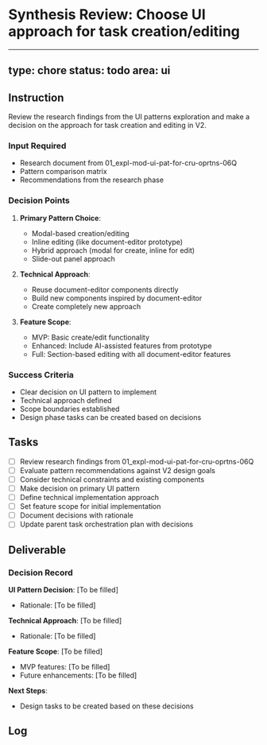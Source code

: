 # Synthesis Review: Choose UI approach for task creation/editing

---
type: chore
status: todo
area: ui
---


## Instruction
Review the research findings from the UI patterns exploration and make a decision on the approach for task creation and editing in V2.

### Input Required
- Research document from 01_expl-mod-ui-pat-for-cru-oprtns-06Q
- Pattern comparison matrix
- Recommendations from the research phase

### Decision Points
1. **Primary Pattern Choice**:
   - Modal-based creation/editing
   - Inline editing (like document-editor prototype)
   - Hybrid approach (modal for create, inline for edit)
   - Slide-out panel approach

2. **Technical Approach**:
   - Reuse document-editor components directly
   - Build new components inspired by document-editor
   - Create completely new approach

3. **Feature Scope**:
   - MVP: Basic create/edit functionality
   - Enhanced: Include AI-assisted features from prototype
   - Full: Section-based editing with all document-editor features

### Success Criteria
- Clear decision on UI pattern to implement
- Technical approach defined
- Scope boundaries established
- Design phase tasks can be created based on decisions

## Tasks
- [ ] Review research findings from 01_expl-mod-ui-pat-for-cru-oprtns-06Q
- [ ] Evaluate pattern recommendations against V2 design goals
- [ ] Consider technical constraints and existing components
- [ ] Make decision on primary UI pattern
- [ ] Define technical implementation approach
- [ ] Set feature scope for initial implementation
- [ ] Document decisions with rationale
- [ ] Update parent task orchestration plan with decisions

## Deliverable
### Decision Record

**UI Pattern Decision**: [To be filled]
- Rationale: [To be filled]

**Technical Approach**: [To be filled]
- Rationale: [To be filled]

**Feature Scope**: [To be filled]
- MVP features: [To be filled]
- Future enhancements: [To be filled]

**Next Steps**:
- Design tasks to be created based on these decisions

## Log
